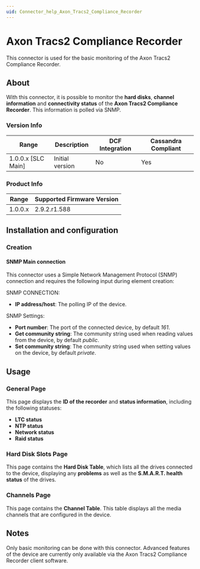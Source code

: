 ```yaml
---
uid: Connector_help_Axon_Tracs2_Compliance_Recorder
---
```


# Axon Tracs2 Compliance Recorder

This connector is used for the basic monitoring of the Axon Tracs2 Compliance Recorder.

## About

With this connector, it is possible to monitor the **hard disks**, **channel information** and **connectivity status** of the **Axon Tracs2 Compliance Recorder**. This information is polled via SNMP.

### Version Info

| Range | Description | DCF Integration | Cassandra Compliant |
|----------------------|-----------------|---------------------|-------------------------|
| 1.0.0.x [SLC Main]   | Initial version | No                  | Yes                     |

### Product Info

| Range | Supported Firmware Version |
|------------------|-----------------------------|
| 1.0.0.x          | 2.9.2.r1.588                |

## Installation and configuration

### Creation

#### SNMP Main connection

This connector uses a Simple Network Management Protocol (SNMP) connection and requires the following input during element creation:

SNMP CONNECTION:

- **IP address/host**: The polling IP of the device.

SNMP Settings:

- **Port number**: The port of the connected device, by default *161*.
- **Get community string**: The community string used when reading values from the device, by default *public*.
- **Set community string**: The community string used when setting values on the device, by default *private*.

## Usage

### General Page

This page displays the **ID of the recorder** and **status information**, including the following statuses:

- **LTC status**
- **NTP status**
- **Network status**
- **Raid status**

### Hard Disk Slots Page

This page contains the **Hard Disk Table**, which lists all the drives connected to the device, displaying any **problems** as well as the **S.M.A.R.T. health status** of the drives.

### Channels Page

This page contains the **Channel Table**. This table displays all the media channels that are configured in the device.

## Notes

Only basic monitoring can be done with this connector. Advanced features of the device are currently only available via the Axon Tracs2 Compliance Recorder client software.
